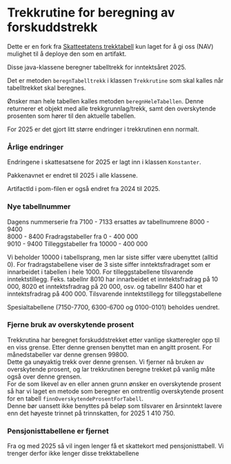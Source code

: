 # Trekkrutine for beregning av forskuddstrekk
Dette er en fork fra [Skatteetatens trekktabell](https://github.com/Skatteetaten/trekktabell) kun laget for å gi oss (NAV) mulighet til å deploye den som en artifakt. 

Disse java-klassene beregner tabelltrekk for inntektsåret 2025.

Det er metoden `beregnTabelltrekk` i klassen `Trekkrutine` som skal kalles når tabelltrekket skal beregnes.

Ønsker man hele tabellen kalles metoden `beregnHeleTabellen`. Denne returnerer et objekt med alle trekkgrunnlag/trekk, samt den overskytende prosenten som hører til den aktuelle tabellen.

For 2025 er det gjort litt større endringer i trekkrutinen enn normalt.

### Årlige endringer
Endringene i skattesatsene for 2025 er lagt inn i klassen `Konstanter`.

Pakkenavnet er endret til 2025 i alle klassene.

ArtifactId i pom-filen er også endret fra 2024 til 2025.

### Nye tabellnummer
Dagens nummerserie fra 7100 - 7133 ersattes av tabellnumrene 8000 - 9400  
8000 - 8400 Fradragstabeller fra 0 - 400 000  
9010 - 9400 Tilleggstabeller fra 10000 - 400 000

Vi beholder 10000 i tabellsprang, men lar siste siffer være ubenyttet (alltid 0).
For fradragstabellene viser de 3 siste siffer inntektsfradraget som er innarbeidet i tabellen i hele 1000.
For tilleggstabellene tilsvarende inntektstillegg.
Feks. tabellnr 8010 har innarbeidet et inntektsfradrag på 10 000, 8020 et inntektsfradrag på 20 000, osv. og tabellnr 8400 har et inntektsfradrag på 400 000.
Tilsvarende inntektstillegg for tilleggstabellene

Spesialtabellene (7150-7700, 6300-6700 og 0100-0101) beholdes uendret.

### Fjerne bruk av overskytende prosent
Trekkrutina har beregnet forskuddstrekket etter vanlige skatteregler opp til en viss grense. Etter denne grensen benyttet man en angitt prosent. For månedstabeller var denne grensen 99800.  
Dette ga unøyaktig trekk over denne grensen. Vi fjerner nå bruken av overskytende prosent, og lar trekkrutinen beregne trekket på vanlig måte også over denne grensen.  
For de som likevel av en eller annen grunn ønsker en overskytende prosent så har vi laget en metode som beregner en omtrentlig overskytende prosent for en tabell `finnOverskytendeProsentForTabell`.  
Denne bør uansett ikke benyttes på beløp som tilsvarer en årsinntekt lavere enn det høyeste trinnet på trinnskatten, for 2025 1 410 750.

### Pensjonisttabellene er fjernet
Fra og med 2025 så vil ingen lenger få et skattekort med pensjonisttabell. Vi trenger derfor ikke lenger disse trekktabellene

